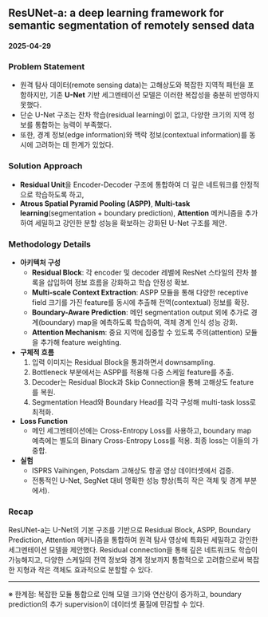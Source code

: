 ## ResUNet-a: a deep learning framework for semantic segmentation of remotely sensed data
#### 2025-04-29

### Problem Statement
- 원격 탐사 데이터(remote sensing data)는 고해상도와 복잡한 지역적 패턴을 포함하지만, 기존 **U-Net** 기반 세그멘테이션 모델은 이러한 복잡성을 충분히 반영하지 못했다.
- 단순 U-Net 구조는 잔차 학습(residual learning)이 없고, 다양한 크기의 지역 정보를 통합하는 능력이 부족했다.
- 또한, 경계 정보(edge information)와 맥락 정보(contextual information)를 동시에 고려하는 데 한계가 있었다.

### Solution Approach
- **Residual Unit**을 Encoder-Decoder 구조에 통합하여 더 깊은 네트워크를 안정적으로 학습하도록 하고,
- **Atrous Spatial Pyramid Pooling (ASPP)**, **Multi-task learning**(segmentation + boundary prediction), **Attention** 메커니즘을 추가하여 세밀하고 강인한 분할 성능을 확보하는 강화된 U-Net 구조를 제안.

### Methodology Details
- **아키텍처 구성**
  - **Residual Block**: 각 encoder 및 decoder 레벨에 ResNet 스타일의 잔차 블록을 삽입하여 정보 흐름을 강화하고 학습 안정성 확보.
  - **Multi-scale Context Extraction**: ASPP 모듈을 통해 다양한 receptive field 크기를 가진 feature를 동시에 추출해 전역(contextual) 정보를 확장.
  - **Boundary-Aware Prediction**: 메인 segmentation output 외에 추가로 경계(boundary) map을 예측하도록 학습하여, 객체 경계 인식 성능 강화.
  - **Attention Mechanism**: 중요 지역에 집중할 수 있도록 주의(attention) 모듈을 추가해 feature weighting.
- **구체적 흐름**
  1. 입력 이미지는 Residual Block을 통과하면서 downsampling.
  2. Bottleneck 부분에서는 ASPP를 적용해 다중 스케일 feature를 추출.
  3. Decoder는 Residual Block과 Skip Connection을 통해 고해상도 feature를 복원.
  4. Segmentation Head와 Boundary Head를 각각 구성해 multi-task loss로 최적화.
- **Loss Function**
  - 메인 세그멘테이션에는 Cross-Entropy Loss를 사용하고, boundary map 예측에는 별도의 Binary Cross-Entropy Loss를 적용. 최종 loss는 이들의 가중합.
- **실험**
  - ISPRS Vaihingen, Potsdam 고해상도 항공 영상 데이터셋에서 검증.
  - 전통적인 U-Net, SegNet 대비 명확한 성능 향상(특히 작은 객체 및 경계 부분에서).

### Recap
ResUNet-a는 U-Net의 기본 구조를 기반으로 Residual Block, ASPP, Boundary Prediction, Attention 메커니즘을 통합하여 원격 탐사 영상에 특화된 세밀하고 강인한 세그멘테이션 모델을 제안했다. Residual connection을 통해 깊은 네트워크도 학습이 가능해지고, 다양한 스케일의 전역 정보와 경계 정보까지 통합적으로 고려함으로써 복잡한 지형과 작은 객체도 효과적으로 분할할 수 있다.

---
※ 한계점: 복잡한 모듈 통합으로 인해 모델 크기와 연산량이 증가하고, boundary prediction의 추가 supervision이 데이터셋 품질에 민감할 수 있다.

